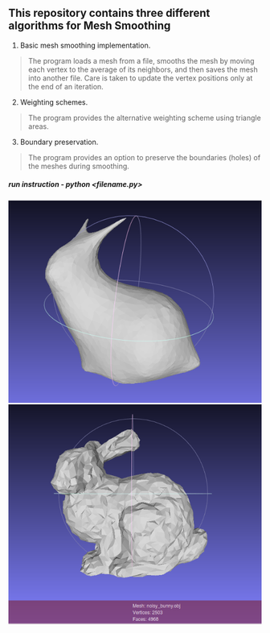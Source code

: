 ## This repository contains three different algorithms for Mesh Smoothing
1. Basic mesh smoothing implementation. 
> The program loads a mesh from a file, smooths the mesh by moving each vertex to the average of its neighbors, and then saves the mesh into another file. Care is taken to update the vertex positions only at the end of an iteration.

2. Weighting schemes. 
> The program provides the alternative weighting scheme using triangle areas.

3. Boundary preservation.
> The program provides an option to preserve the boundaries (holes) of the meshes during smoothing.

##### run instruction - python <filename.py>


![Smooth mesh](https://github.com/tansinjahan/Mesh_Processing/blob/master/GeometryFirstAssign/venv/screenshot/bunny_2.png)
![noisybunny](https://github.com/tansinjahan/Mesh_Processing/blob/master/GeometryFirstAssign/venv/screenshot/noisy_bunny.png)

